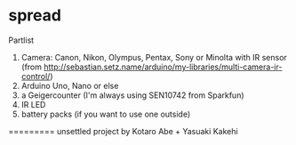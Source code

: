 spread
=========
Partlist

1. Camera: Canon, Nikon, Olympus, Pentax, Sony or Minolta with IR sensor (from http://sebastian.setz.name/arduino/my-libraries/multi-camera-ir-control/) 
2. Arduino Uno, Nano or else
3. a Geigercounter (I'm always using SEN10742 from Sparkfun)
4. IR LED
5. battery packs (if you want to use one outside)

=========
unsettled project by Kotaro Abe + Yasuaki Kakehi
